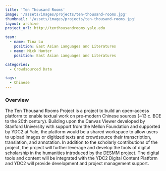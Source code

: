 ```yaml
---
title: 'Ten Thousand Rooms'
image: '/assets/images/projects/ten-thousand-rooms.jpg'
thumbnail: '/assets/images/projects/ten-thousand-rooms.jpg'
layout: archive
project_url: http://tenthousandrooms.yale.edu

team:
  - name: Tina Lu
    position: East Asian Languages and Literatures
  - name: Mick Hunter
    position: East Asian Languages and Literatures

categories:
  - Crowdsourced Data

tags:
  - Chinese
---
```


### Overview

The Ten Thousand Rooms Project is a project to build an open–access platform to enable textual work on pre-modern Chinese sources (~13 c. BCE to the 20th century). Building upon the Canvas Viewer developed by Stanford University with support from the Mellon Foundation and supported by YDC2 at Yale, the platform would be a shared workspace to allow users to upload images or digitized texts and crowdsource their transcription, translation, and annotation. In addition to the scholarly contributions of the project, the project will further leverage and develop the tools of digital scholarship in the humanities introduced by the DESMM project. The digital tools and content will be integrated with the YDC2 Digital Content Platform and YDC2 will provide development and project management support.